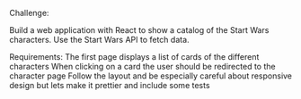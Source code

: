 Challenge:

Build a web application with React to show a catalog of the Start Wars characters. Use the Start Wars API to fetch data.

Requirements:
The first page displays a list of cards of the different characters
When clicking on a card the user should be redirected to the character page
Follow the layout and be especially careful about responsive design
but lets make it prettier and include some tests
